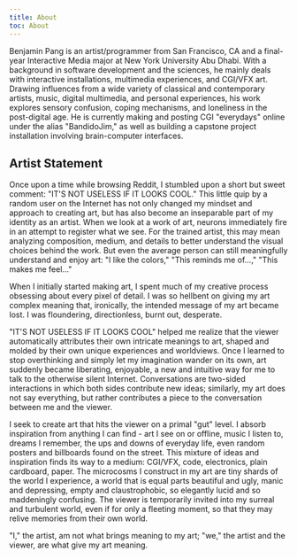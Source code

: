 ```yaml
---
title: About
toc: About
---
```


Benjamin Pang is an artist/programmer from San Francisco, CA and a final-year Interactive Media major at New York University Abu Dhabi. With a background in software development and the sciences, he mainly deals with interactive installations, multimedia experiences, and CGI/VFX art. Drawing influences from a wide variety of classical and contemporary artists, music, digital multimedia, and personal experiences, his work explores sensory confusion, coping mechanisms, and loneliness in the post-digital age. He is currently making and posting CGI "everydays" online under the alias "BandidoJim," as well as building a capstone project installation involving brain-computer interfaces.


## Artist Statement

Once upon a time while browsing Reddit, I stumbled upon a short but sweet comment: "IT'S NOT USELESS IF IT LOOKS COOL." This little quip by a random user on the Internet has not only changed my mindset and approach to creating art, but has also become an inseparable part of my identity as an artist. When we look at a work of art, neurons immediately fire in an attempt to register what we see. For the trained artist, this may mean analyzing composition, medium, and details to better understand the visual choices behind the work. But even the average person can still meaningfully understand and enjoy art: "I like the colors," "This reminds me of…," "This makes me feel…"

When I initially started making art, I spent much of my creative process obsessing about every pixel of detail. I was so hellbent on giving my art complex meaning that, ironically, the intended message of my art became lost. I was floundering, directionless, burnt out, desperate.

"IT'S NOT USELESS IF IT LOOKS COOL" helped me realize that the viewer automatically attributes their own intricate meanings to art, shaped and molded by their own unique experiences and worldviews. Once I learned to stop overthinking and simply let my imagination wander on its own, art suddenly became liberating, enjoyable, a new and intuitive way for me to talk to the otherwise silent Internet. Conversations are two-sided interactions in which both sides contribute new ideas; similarly, my art does not say everything, but rather contributes a piece to the conversation between me and the viewer.

I seek to create art that hits the viewer on a primal "gut" level. I absorb inspiration from anything I can find - art I see on or offline, music I listen to, dreams I remember, the ups and downs of everyday life, even random posters and billboards found on the street. This mixture of ideas and inspiration finds its way to a medium: CGI/VFX, code, electronics, plain cardboard, paper. The microcosms I construct in my art are tiny shards of the world I experience, a world that is equal parts beautiful and ugly, manic and depressing, empty and claustrophobic, so elegantly lucid and so maddeningly confusing. The viewer is temporarily invited into my surreal and turbulent world, even if for only a fleeting moment, so that they may relive memories from their own world.

"I," the artist, am not what brings meaning to my art; "we," the artist and the viewer, are what give my art meaning.
